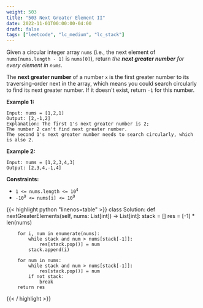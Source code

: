 ```yaml
---
weight: 503
title: "503 Next Greater Element II"
date: 2022-11-01T00:00:00-04:00
draft: false
tags: ["leetcode", "lc_medium", "lc_stack"]
---
```


Given a circular integer array `nums` (i.e., the next element of `nums[nums.length - 1]` is `nums[0]`), return _the **next greater number** for every element in `nums`_.

The **next greater number** of a number `x` is the first greater number to its traversing-order next in the array, which means you could search circularly to find its next greater number. If it doesn't exist, return `-1` for this number.

**Example 1:**
```
Input: nums = [1,2,1]
Output: [2,-1,2]
Explanation: The first 1's next greater number is 2; 
The number 2 can't find next greater number. 
The second 1's next greater number needs to search circularly, which is also 2.
```
**Example 2:**
```
Input: nums = [1,2,3,4,3]
Output: [2,3,4,-1,4]
```

**Constraints:**
- <code>1 <= nums.length <= 10<sup>4</sup></code>
- <code>-10<sup>9</sup> <= nums[i] <= 10<sup>9</sup></code>

<div class="tabs"></div>
<div class="tab-content">
<div id="python" class="lang">
{{< highlight python "linenos=table" >}}
class Solution:
    def nextGreaterElements(self, nums: List[int]) -> List[int]:
        stack = []
        res = [-1] * len(nums)

        for i, num in enumerate(nums):
            while stack and num > nums[stack[-1]]:
                res[stack.pop()] = num
            stack.append(i)
            
        for num in nums:
            while stack and num > nums[stack[-1]]:
                res[stack.pop()] = num
            if not stack:
                break
        return res
{{< / highlight >}}
</div>
</div>

